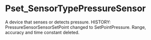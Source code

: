 # Pset_SensorTypePressureSensor

A device that senses or detects pressure. <!-- end of definition -->HISTORY: PressureSensorSensorSetPoint changed to SetPointPressure. Range, accuracy and time constant deleted.
